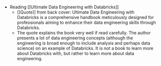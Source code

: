 - Reading [[Ultimate Data Engineering with Databricks]]
	- [[Quote]] from back cover: Ultimate Data Engineering with Databricks is a comprehensive handbook meticulously designed for professionals aiming to enhance their data engineering skills through Databricks.
	- The quote explains the book very well if read carefully. The author presents a lot of data engineering concepts (although the engineering is broad enough to include analysis and perhaps data science) on an example of Databricks. It is not a book to learn more about Databricks with, but rather to learn more about data engineering.